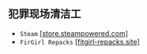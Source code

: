 ## 犯罪现场清洁工
* `Steam` [[store.steampowered.com]](https://store.steampowered.com/app/1040200/Crime_Scene_Cleaner/)
* `FirGirl Repacks`  [[fitgirl-repacks.site]](https://fitgirl-repacks.site/crime-scene-cleaner/)